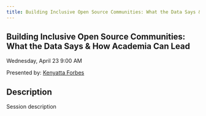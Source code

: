 ```yaml
---  
title: Building Inclusive Open Source Communities: What the Data Says & How Academia Can Lead 
---
```


## Building Inclusive Open Source Communities: What the Data Says & How Academia Can Lead

Wednesday, April 23
9:00 AM

Presented by: [Kenyatta Forbes](../speakers/kenyatta-forbes.md)

## Description

Session description
